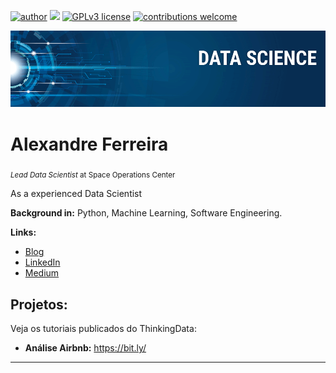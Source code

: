 [![author](https://img.shields.io/badge/author-carlosfab-red.svg)](https://www.linkedin.com/in/carlosfab) [![](https://img.shields.io/badge/python-3.7+-blue.svg)](https://www.python.org/downloads/release/python-365/) [![GPLv3 license](https://img.shields.io/badge/License-GPLv3-blue.svg)](http://perso.crans.org/besson/LICENSE.html) [![contributions welcome](https://img.shields.io/badge/contributions-welcome-brightgreen.svg?style=flat)](https://github.com/carlosfab/data_science/issues)

<p align="center">
  <img src="banner.png" >
</p>

# Alexandre Ferreira
<sub>*Lead Data Scientist* at Space Operations Center</sub>

As a experienced Data Scientist 

**Background in:** Python, Machine Learning, Software Engineering.

**Links:**
* [Blog](http://www.thinkingdata.com.br)
* [LinkedIn](https://www.linkedin.com/in/alexandre-dos-santos-ferreira-2884651a4/)
* [Medium](https://www.medium.com)


## Projetos:
Veja os tutoriais publicados do ThinkingData:

* **Análise Airbnb:** https://bit.ly/


---




